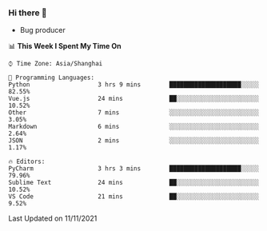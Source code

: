 ### Hi there 👋
* Bug producer
<!--START_SECTION:waka-->
📊 **This Week I Spent My Time On** 

```text
⌚︎ Time Zone: Asia/Shanghai

💬 Programming Languages: 
Python                   3 hrs 9 mins        ████████████████████░░░░░   82.55% 
Vue.js                   24 mins             ██░░░░░░░░░░░░░░░░░░░░░░░   10.52% 
Other                    7 mins              ░░░░░░░░░░░░░░░░░░░░░░░░░   3.05% 
Markdown                 6 mins              ░░░░░░░░░░░░░░░░░░░░░░░░░   2.64% 
JSON                     2 mins              ░░░░░░░░░░░░░░░░░░░░░░░░░   1.17%

🔥 Editors: 
PyCharm                  3 hrs 3 mins        ████████████████████░░░░░   79.96% 
Sublime Text             24 mins             ██░░░░░░░░░░░░░░░░░░░░░░░   10.52% 
VS Code                  21 mins             ██░░░░░░░░░░░░░░░░░░░░░░░   9.52%

```


 Last Updated on 11/11/2021
<!--END_SECTION:waka-->
